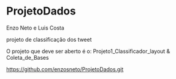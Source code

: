# ProjetoDados

Enzo Neto e Luis Costa

projeto de classificação dos tweet

O projeto que deve ser aberto é o:
Projeto1_Classificador_layout & Coleta_de_Bases

https://github.com/enzosneto/ProjetoDados.git
